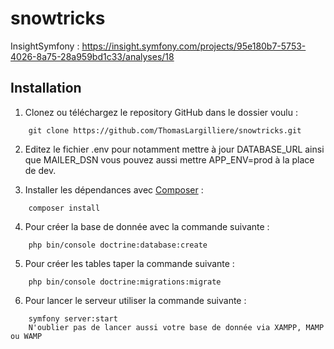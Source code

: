 # snowtricks

InsightSymfony : https://insight.symfony.com/projects/95e180b7-5753-4026-8a75-28a959bd1c33/analyses/18

## Installation
1. Clonez ou téléchargez le repository GitHub dans le dossier voulu :
```
    git clone https://github.com/ThomasLargilliere/snowtricks.git
```
2. Editez le fichier .env pour notamment mettre à jour DATABASE_URL ainsi que MAILER_DSN vous pouvez aussi mettre APP_ENV=prod à la place de dev.

3. Installer les dépendances avec [Composer](https://getcomposer.org/download/) :
```
    composer install
```
4. Pour créer la base de donnée avec la commande suivante :
```
    php bin/console doctrine:database:create
```
5. Pour créer les tables taper la commande suivante :
```
    php bin/console doctrine:migrations:migrate
```
6. Pour lancer le serveur utiliser la commande suivante :
```
    symfony server:start
    N'oublier pas de lancer aussi votre base de donnée via XAMPP, MAMP ou WAMP
```
